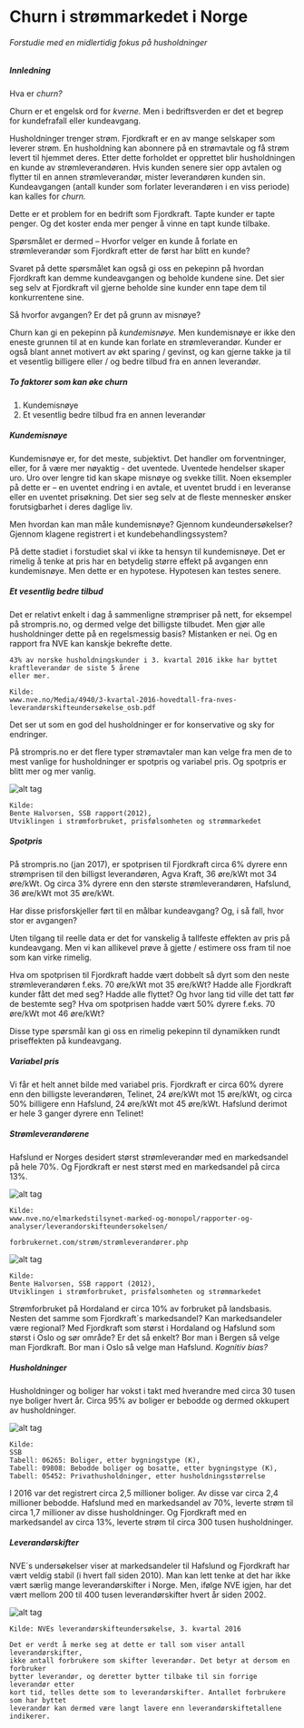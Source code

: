 <H1> Churn i strømmarkedet i Norge </H1>

<H6> Forstudie med en midlertidig fokus på husholdninger </H6>

<H5> Innledning </H5>

<p> Hva er <i> churn? </i> </p>
<p> Churn er et engelsk ord for <i> kverne. </i> Men i bedriftsverden er det et begrep for kundefrafall eller kundeavgang. </p>
<p> Husholdninger trenger strøm. Fjordkraft er en av mange selskaper som leverer strøm. En husholdning kan abonnere på en strømavtale og få strøm levert til hjemmet deres. Etter dette forholdet er opprettet blir husholdningen en kunde av strømleverandøren. Hvis kunden senere sier opp avtalen og flytter til en annen strømleverandør, mister leverandøren kunden sin. Kundeavgangen (antall kunder som forlater leverandøren i en viss periode) kan kalles for <i> churn. </i> </p>
<p> Dette er et problem for en bedrift som Fjordkraft. Tapte kunder er tapte penger. Og det koster enda mer penger å vinne en tapt kunde tilbake. </p>
<p> Spørsmålet er dermed – Hvorfor velger en kunde å forlate en strømleverandør som Fjordkraft etter de først har blitt en kunde? </p>
<p> Svaret på dette spørsmålet kan også gi oss en pekepinn på hvordan Fjordkraft kan demme kundeavgangen og beholde kundene sine. Det sier seg selv at Fjordkraft vil gjerne beholde sine kunder enn tape dem til konkurrentene sine.
<p> Så hvorfor avgangen? Er det på grunn av misnøye? </p>
<p> Churn kan gi en pekepinn på <i> kundemisnøye. </i> Men kundemisnøye er ikke den eneste grunnen til at en kunde kan forlate en strømleverandør. Kunder er også blant annet motivert av økt sparing / gevinst, og kan gjerne takke ja til et vesentlig billigere eller / og bedre tilbud fra en annen leverandør. </p>

<H5> To faktorer som kan øke churn </H5>

<ol type="1">
  <li> Kundemisnøye </li>
  <li> Et vesentlig bedre tilbud fra en annen leverandør </li>
</ol>

<H5> Kundemisnøye </H5>

<p> Kundemisnøye er, for det meste, subjektivt. Det handler om forventninger, eller, for å være mer nøyaktig - det uventede. Uventede hendelser skaper uro. Uro over lengre tid kan skape misnøye og svekke tillit. Noen eksempler på dette er – en uventet endring i en avtale, et uventet brudd i en leveranse eller en uventet prisøkning. Det sier seg selv at de fleste mennesker ønsker forutsigbarhet i deres daglige liv. </p>
<p> Men hvordan kan man måle kundemisnøye? Gjennom kundeundersøkelser? Gjennom klagene registrert i et kundebehandlingssystem? </p>
<p> På dette stadiet i forstudiet skal vi ikke ta hensyn til kundemisnøye. Det er rimelig å tenke at pris har en betydelig større effekt på avgangen enn kundemisnøye. Men dette er en hypotese. Hypotesen kan testes senere. </p>

<H5> Et vesentlig bedre tilbud </H5>

<p> Det er relativt enkelt i dag å sammenligne strømpriser på nett, for eksempel på strompris.no, og dermed velge det billigste tilbudet. Men gjør alle husholdninger dette på en regelsmessig basis? Mistanken er nei. Og en rapport fra NVE kan kanskje bekrefte dette. </p>

	43% av norske husholdningskunder i 3. kvartal 2016 ikke har byttet kraftleverandør de siste 5 årene 
	eller mer.
	
	Kilde:
	www.nve.no/Media/4940/3-kvartal-2016-hovedtall-fra-nves-leverandørskifteundersøkelse_osb.pdf

<p> Det ser ut som en god del husholdninger er for konservative og sky for endringer. </p>
<p> På strompris.no er det flere typer strømavtaler man kan velge fra men de to mest vanlige for husholdninger er spotpris og variabel pris. Og spotpris er blitt mer og mer vanlig. </p>

![alt tag](https://github.com/47524c/Strommarkedet/blob/master/kontraktstyper.jpg)

	Kilde:
	Bente Halvorsen, SSB rapport(2012),
	Utviklingen i strømforbruket, prisfølsomheten og strømmarkedet

<H5> Spotpris </H5>

<p> På strompris.no (jan 2017), er spotprisen til Fjordkraft circa 6% dyrere enn strømprisen til den billigst leverandøren, Agva Kraft, 36 øre/kWt mot 34 øre/kWt. Og circa 3% dyrere enn den største strømleverandøren, Hafslund, 36 øre/kWt mot 35 øre/kWt. </p>
<p> Har disse prisforskjeller ført til en målbar kundeavgang? Og, i så fall, hvor stor er avgangen? </p>
<p> Uten tilgang til reelle data er det for vanskelig å tallfeste effekten av pris på kundeavgang. Men vi kan allikevel prøve å gjette / estimere oss fram til noe som kan virke rimelig. </p>
<p> Hva om spotprisen til Fjordkraft hadde vært dobbelt så dyrt som den neste strømleverandøren f.eks. 70 øre/kWt mot 35 øre/kWt? Hadde alle Fjordkraft kunder fått det med seg? Hadde alle flyttet? Og hvor lang tid ville det tatt før de bestemte seg? Hva om spotprisen hadde vært 50% dyrere f.eks. 70 øre/kWt mot 46 øre/kWt? </p>
<p> Disse type spørsmål kan gi oss en rimelig pekepinn til dynamikken rundt priseffekten på kundeavgang. </p>

<H5> Variabel pris </H5>

<p> Vi får et helt annet bilde med variabel pris. Fjordkraft er circa 60% dyrere enn den billigste leverandøren, Telinet, 24 øre/kWt mot 15 øre/kWt, og circa 50% billigere enn Hafslund, 24 øre/kWt mot 45 øre/kWt. Hafslund derimot er hele 3 ganger dyrere enn Telinet! </p>

<H5> Strømleverandørene </H5>

<p> Hafslund er Norges desidert størst strømleverandør med en markedsandel på hele 70%. Og Fjordkraft er nest størst med en markedsandel på circa 13%. </p>

![alt tag](https://github.com/47524c/Strommarkedet/blob/master/markedsandel.jpg)

	Kilde:
	www.nve.no/elmarkedstilsynet-marked-og-monopol/rapporter-og-analyser/leverandorskifteundersokelsen/
	
	forbrukernet.com/strøm/strømleverandører.php

![alt tag](https://github.com/47524c/Strommarkedet/blob/master/årlig%20forbruk.jpg)

	Kilde:
	Bente Halvorsen, SSB rapport (2012),
	Utviklingen i strømforbruket, prisfølsomheten og strømmarkedet

<p> Strømforbruket på Hordaland er circa 10% av forbruket på landsbasis. Nesten det samme som Fjordkraft´s markedsandel? Kan markedsandeler være regional? Med Fjordkraft som størst i Hordaland og Hafslund som størst i Oslo og sør område? Er det så enkelt? Bor man i Bergen så velge man Fjordkraft. Bor man i Oslo så velge man Hafslund. <i> Kognitiv bias? </i> </p>

<H5> Husholdninger </H5>

<p> Husholdninger og boliger har vokst i takt med hverandre med circa 30 tusen nye boliger hvert år. Circa 95% av boliger er bebodde og dermed okkupert av husholdninger. </p>

![alt tag](https://github.com/47524c/Strommarkedet/blob/master/SSB%20Boliger%20og%20Husholdninger%202001%20til%202016.jpg)

	Kilde:
	SSB
	Tabell: 06265: Boliger, etter bygningstype (K),
	Tabell: 09808: Bebodde boliger og bosatte, etter bygningstype (K),
	Tabell: 05452: Privathusholdninger, etter husholdningsstørrelse

<p> I 2016 var det registrert circa 2,5 millioner boliger. Av disse var circa 2,4 millioner bebodde. Hafslund med en markedsandel av 70%, leverte strøm til circa 1,7 millioner av disse husholdninger. Og Fjordkraft med en markedsandel av circa 13%, leverte strøm til circa 300 tusen husholdninger. </p>

<H5> Leverandørskifter </H5>

<p> NVE´s undersøkelser viser at markedsandeler til Hafslund og Fjordkraft har vært veldig stabil (i hvert fall siden 2010). Man kan lett tenke at det har ikke vært særlig mange leverandørskifter i Norge. Men, ifølge NVE igjen, har det vært mellom 200 til 400 tusen leverandørskifter hvert år siden 2002. </p>

![alt tag](https://github.com/47524c/Strommarkedet/blob/master/leverandørskifter.jpg)

	Kilde: NVEs leverandørskifteundersøkelse, 3. kvartal 2016
	
	Det er verdt å merke seg at dette er tall som viser antall leverandørskifter,
	ikke antall forbrukere som skifter leverandør. Det betyr at dersom en forbruker
	bytter leverandør, og deretter bytter tilbake til sin forrige leverandør etter
	kort tid, telles dette som to leverandørskifter. Antallet forbrukere som har byttet
	leverandør kan dermed være langt lavere enn leverandørskiftetallene indikerer.

